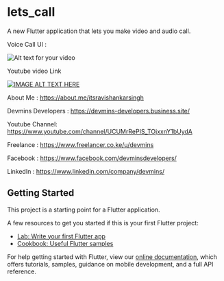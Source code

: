# lets_call

A new Flutter application that lets you make video and audio call.

Voice Call UI : 

![Alt text for your video](https://2.bp.blogspot.com/-uDBdyjV3cec/XKh7uF5xqbI/AAAAAAAAUaQ/MJUPf-gXuYoVpZqEdyLsazN9KUGIKXwBgCLcBGAs/s640/Screenshot%2B2019-04-06%2Bat%2B2.37.29%2BPM.png)


Youtube video Link

[![IMAGE ALT TEXT HERE](https://i9.ytimg.com/vi/70VnBtM_tL0/maxresdefault.jpg?time=1589374355943&sqp=CPjZ7_UF&rs=AOn4CLDBl2_eSgFRkzNmnDv84rKEQIxl7A)](https://www.youtube.com/watch?v=70VnBtM_tL0&t)


About Me : https://about.me/itsravishankarsingh

Devmins Developers : https://devmins-developers.business.site/

Youtube Channel: https://www.youtube.com/channel/UCUMrRePIS_TOjxxnY1bUydA

Freelance : https://www.freelancer.co.ke/u/devmins

Facebook : https://www.facebook.com/devminsdevelopers/

LinkedIn : https://www.linkedin.com/company/devmins/


## Getting Started

This project is a starting point for a Flutter application.

A few resources to get you started if this is your first Flutter project:

- [Lab: Write your first Flutter app](https://flutter.io/docs/get-started/codelab)
- [Cookbook: Useful Flutter samples](https://flutter.io/docs/cookbook)

For help getting started with Flutter, view our 
[online documentation](https://flutter.io/docs), which offers tutorials, 
samples, guidance on mobile development, and a full API reference.

